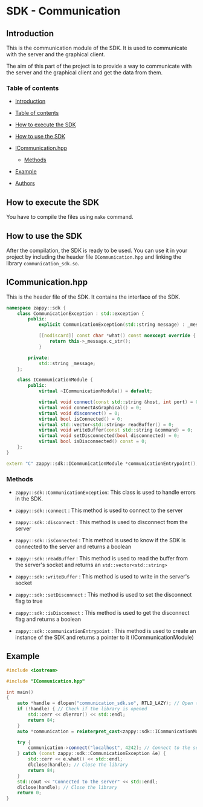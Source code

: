 # SDK - Communication

## Introduction

This is the communication module of the SDK. It is used to communicate with the server and the graphical client.

The aim of this part of the project is to provide a way to communicate with the server and the graphical client and get the data from them.

### Table of contents

- [Introduction](#introduction)

- [Table of contents](#table-of-contents)

- [How to execute the SDK](#how-to-execute-the-sdk)

- [How to use the SDK](#how-to-use-the-sdk)

- [ICommunication.hpp](#icommunicationhpp)

  - [Methods](#methods)

- [Example](#example)

- [Authors](#authors)


## How to execute the SDK

You have to compile the files using ```make``` command.

## How to use the SDK

After the compilation, the SDK is ready to be used. You can use it in your project by including the header file ```ICommunication.hpp``` and linking the library ```communication_sdk.so```.

## ICommunication.hpp

This is the header file of the SDK. It contains the interface of the SDK.

```cpp
namespace zappy::sdk {
    class CommunicationException : std::exception {
        public:
            explicit CommunicationException(std::string message) : _message(std::move(message)) {}

            [[nodiscard]] const char *what() const noexcept override {
                return this->_message.c_str();
            }

        private:
            std::string _message;
    };

    class ICommunicationModule {
        public:
            virtual ~ICommunicationModule() = default;

            virtual void connect(const std::string &host, int port) = 0;
            virtual void connectAsGraphical() = 0;
            virtual void disconnect() = 0;
            virtual bool isConnected() = 0;
            virtual std::vector<std::string> readBuffer() = 0;
            virtual void writeBuffer(const std::string &command) = 0;
            virtual void setDisconnected(bool disconnected) = 0;
            virtual bool isDisconnected() const = 0;
    };
}

extern "C" zappy::sdk::ICommunicationModule *communicationEntrypoint();
```

### Methods

- ```zappy::sdk::CommunicationException```: This class is used to handle errors in the SDK.

- ```zappy::sdk::connect``` : This method is used to connect to the server

- ```zappy::sdk::disconnect``` : This method is used to disconnect from the server

- ```zappy::sdk::isConnected``` : This method is used to know if the SDK is connected to the server and returns a boolean

- ```zappy::sdk::readBuffer``` : This method is used to read the buffer from the server's socket and returns an ```std::vector<std::string>```

- ```zappy::sdk::writeBuffer``` : This method is used to write in the server's socket

- ```zappy::sdk::setDisconnect``` : This method is used to set the disconnect flag to true

- ```zappy::sdk::isDisconnect``` : This method is used to get the disconnect flag and returns a boolean

- ```zappy::sdk::communicationEntrypoint``` : This method is used to create an instance of the SDK and returns a pointer to it (ICommunicationModule)

## Example

```cpp
#include <iostream>

#include "ICommunication.hpp"

int main()
{
    auto *handle = dlopen("communication_sdk.so", RTLD_LAZY); // Open the library
    if (!handle) { // Check if the library is opened
        std::cerr << dlerror() << std::endl;
        return 84;
    }
    auto *communication = reinterpret_cast<zappy::sdk::ICommunicationModule *(*)()>(dlsym(handle, "communicationEntrypoint"))(); // Get the instance of the SDK

    try {
        communication->connect("localhost", 4242); // Connect to the server on localhost:4242 or throw an exception if it fails
    } catch (const zappy::sdk::CommunicationException &e) {
        std::cerr << e.what() << std::endl;
        dlclose(handle); // Close the library
        return 84;
    }
    std::cout << "Connected to the server" << std::endl;
    dlclose(handle); // Close the library
    return 0;
}
```